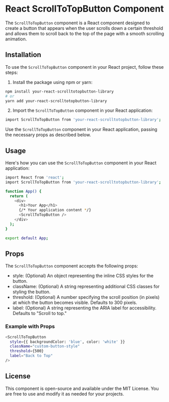 
# React ScrollToTopButton Component
The `ScrollToTopButton` component is a React component designed to create a button that appears when the user scrolls down a certain threshold and allows them to scroll back to the top of the page with a smooth scrolling animation.


## Installation

To use the `ScrollToTopButton` component in your React project, follow these steps:

1. Install the package using npm or yarn:

```bash
npm install your-react-scrolltotopbutton-library
# or
yarn add your-react-scrolltotopbutton-library
```
2. Import the `ScrollToTopButton` component in your React application:
```bash
import ScrollToTopButton from 'your-react-scrolltotopbutton-library';
```

Use the `ScrollToTopButton` component in your React application, passing the necessary props as described below.
## Usage

Here's how you can use the `ScrollToTopButton` component in your React application:

```bash
import React from 'react';
import ScrollToTopButton from 'your-react-scrolltotopbutton-library';

function App() {
  return (
    <div>
      <h1>Your App</h1>
      {/* Your application content */}
      <ScrollToTopButton />
    </div>
  );
}

export default App;
```

## Props

The `ScrollToTopButton` component accepts the following props:

*    style: (Optional) An object representing the inline CSS styles for the button.
*    className: (Optional) A string representing additional CSS classes for styling the button.
*    threshold: (Optional) A number specifying the scroll position (in pixels) at which the button becomes visible. Defaults to 300 pixels.
*    label: (Optional) A string representing the ARIA label for accessibility. Defaults to "Scroll to top."

### Example with Props
```bash
<ScrollToTopButton
  style={{ backgroundColor: 'blue', color: 'white' }}
  className="custom-button-style"
  threshold={500}
  label="Back to Top"
/>
```
## License
This component is open-source and available under the MIT License. You are free to use and modify it as needed for your projects.
